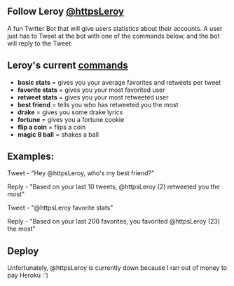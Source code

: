 ## Follow Leroy [@httpsLeroy](https://twitter.com/httpsLeroy?lang=en)

A fun Twitter Bot that will give users statistics about their accounts. A user just has to Tweet at the bot with one of the commands below, and the bot will reply to the Tweet.


## Leroy's current [commands](https://pastebin.com/5KkfFJsH)
* __basic stats__ = gives you your average favorites and retweets per tweet
* __favorite stats__ = gives you your most favorited user
* __retweet stats__ = gives you your most retweeted user
* __best friend__ = tells you who has retweeted you the most
* __drake__ = gives you some drake lyrics
* __fortune__ = gives you a fortune cookie
* __flip a coin__ = flips a coin
* __magic 8 ball__ = shakes a ball


## Examples:


Tweet - "Hey @httpsLeroy, who's my best friend?"


Reply - "Based on your last 10 tweets, @httpsLeroy (2) retweeted you the most"


Tweet - "@httpsLeroy favorite stats"


Reply - "Based on your last 200 favorites, you favorited @httpsLeroy (23) the most"


## Deploy

Unfortunately, @httpsLeroy is currently down because I ran out of money to pay Heroku :')
